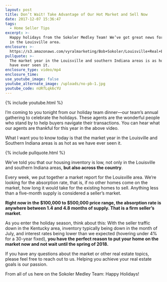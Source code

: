 ```yaml
---
layout: post
title: Don’t Wait! Take Advantage of Our Hot Market and Sell Now
date: 2017-12-07 15:36:47
tags:
  - Home Seller Tips
excerpt: >-
  Happy holidays from the Sokoler Medley Team! We’ve got great news for sellers
  in the Louisville area.
enclosure: >-
  https://s3.amazonaws.com/vyralmarketing/Bob+Sokoler/Louisville+Real+Estate-+Dont+Wait%2521+Take+Advantage+of+Our+Hot+Market+and+Sell+Now.mp4
pullquote: >-
  The market year in the Louisville and southern Indiana areas is as hot as we
  have ever seen it.
enclosure_type: video/mp4
enclosure_time:
use_youtube_image: false
youtube_alternate_image: /uploads/no-pb-1.jpg
youtube_code: nURfLqk6cYU
---
```



{% include youtube.html %}

I’m coming to you tonight from our holiday team dinner—our team’s annual gathering to celebrate the holidays. These agents are the wonderful people who stand by to help buyers navigate their transactions. You can hear what our agents are thankful for this year in the above video.

What I want you to know today is that the market year in the Louisville and Southern Indiana areas is as hot as we have ever seen it.

{% include pullquote.html %}

We’ve told you that our housing inventory is low, not only in the Louisville and southern Indiana areas, **but also across the country**.

Every week, we put together a market report for the Louisville area. We’re looking for the absorption rate, that is, if no other homes come on the market, how long it would take for the existing homes to sell. Anything less than a five-month supply is considered a seller’s market.

**Right now in the $100,000 to $500,000 price range, the absorption rate is anywhere between 1.4 and 4.8 months of supply. That is a firm seller’s market**.

As you enter the holiday season, think about this: With the seller traffic down in the Kentucky area, inventory typically being down in the month of July, and interest rates being lower than we expected (hovering under 4% for a 30-year fixed), **you have the perfect reason to put your home on the market now and not wait until the spring of 2018.**

If you have any questions about the market or other real estate topics, please feel free to reach out to us. Helping you achieve your real estate goals is our passion.

From all of us here on the Sokoler Medley Team: Happy Holidays!